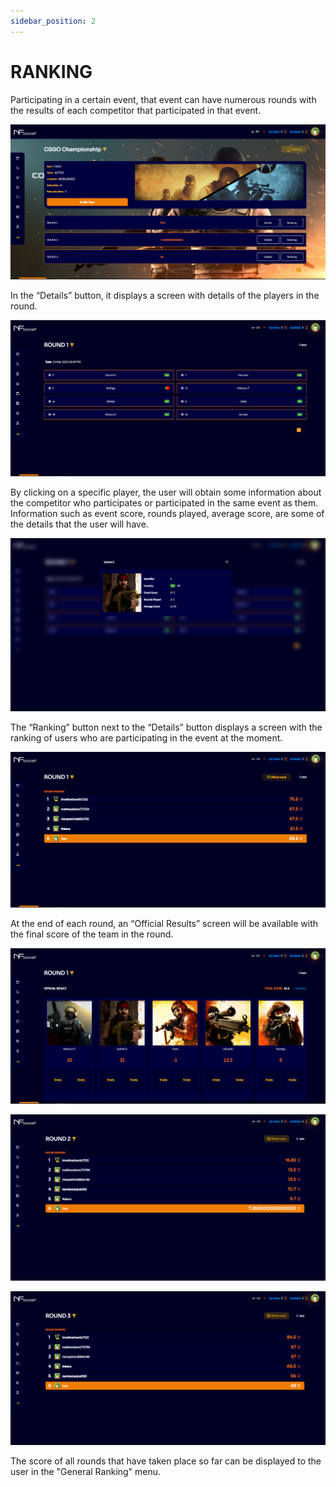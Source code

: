 ```yaml
---
sidebar_position: 2
---
```


# RANKING

Participating in a certain event, that event can have numerous rounds with the results of each competitor that participated in that event.

![1](./../assets/detalheeventonovo.png)

In the “Details” button, it displays a screen with details of the players in the round.

![1](./../assets/fotoparticipantevento.png)

By clicking on a specific player, the user will obtain some information about the competitor who participates or participated in the same event as them. Information such as event score, rounds played, average score, are some of the details that the user will have.

![1](./../assets/newscreendetails.png)

The “Ranking” button next to the “Details” button displays a screen with the ranking of users who are participating in the event at the moment.

![1](./../assets/round01novo.png)

At the end of each round, an “Official Results” screen will be available with the final score of the team in the round.

![1](./../assets/resultadofinal.png)

![1](./../assets/fotosegundorodada.png)

![1](./../assets/fototerceirarodada.png)

The score of all rounds that have taken place so far can be displayed to the user in the "General Ranking" menu.